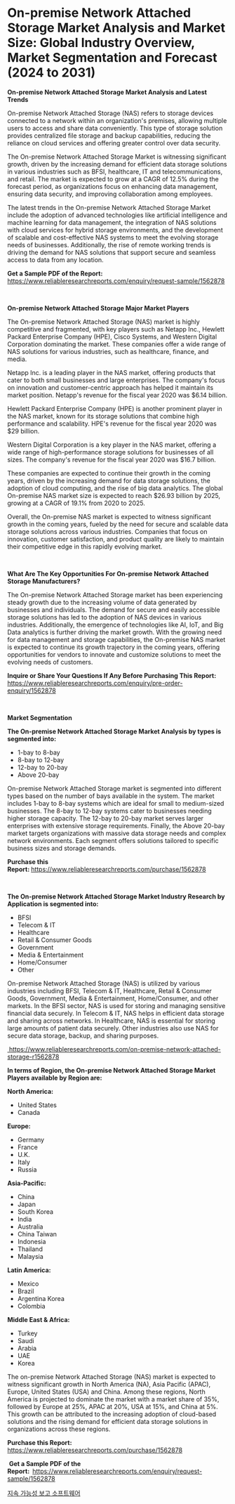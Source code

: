 <p><h1>On-premise Network Attached Storage Market Analysis and Market Size: Global Industry Overview, Market Segmentation and Forecast (2024 to 2031)</h1></p><p><strong>On-premise Network Attached Storage Market Analysis and Latest Trends</strong></p>
<p><p>On-premise Network Attached Storage (NAS) refers to storage devices connected to a network within an organization's premises, allowing multiple users to access and share data conveniently. This type of storage solution provides centralized file storage and backup capabilities, reducing the reliance on cloud services and offering greater control over data security.</p><p>The On-premise Network Attached Storage Market is witnessing significant growth, driven by the increasing demand for efficient data storage solutions in various industries such as BFSI, healthcare, IT and telecommunications, and retail. The market is expected to grow at a CAGR of 12.5% during the forecast period, as organizations focus on enhancing data management, ensuring data security, and improving collaboration among employees.</p><p>The latest trends in the On-premise Network Attached Storage Market include the adoption of advanced technologies like artificial intelligence and machine learning for data management, the integration of NAS solutions with cloud services for hybrid storage environments, and the development of scalable and cost-effective NAS systems to meet the evolving storage needs of businesses. Additionally, the rise of remote working trends is driving the demand for NAS solutions that support secure and seamless access to data from any location.</p></p>
<p><strong>Get a Sample PDF of the Report:&nbsp;</strong> <a href="https://www.reliableresearchreports.com/enquiry/request-sample/1562878">https://www.reliableresearchreports.com/enquiry/request-sample/1562878</a></p>
<p>&nbsp;</p>
<p><strong>On-premise Network Attached Storage Major Market Players</strong></p>
<p><p>The On-premise Network Attached Storage (NAS) market is highly competitive and fragmented, with key players such as Netapp Inc., Hewlett Packard Enterprise Company (HPE), Cisco Systems, and Western Digital Corporation dominating the market. These companies offer a wide range of NAS solutions for various industries, such as healthcare, finance, and media.</p><p>Netapp Inc. is a leading player in the NAS market, offering products that cater to both small businesses and large enterprises. The company's focus on innovation and customer-centric approach has helped it maintain its market position. Netapp's revenue for the fiscal year 2020 was $6.14 billion.</p><p>Hewlett Packard Enterprise Company (HPE) is another prominent player in the NAS market, known for its storage solutions that combine high performance and scalability. HPE's revenue for the fiscal year 2020 was $29 billion.</p><p>Western Digital Corporation is a key player in the NAS market, offering a wide range of high-performance storage solutions for businesses of all sizes. The company's revenue for the fiscal year 2020 was $16.7 billion.</p><p>These companies are expected to continue their growth in the coming years, driven by the increasing demand for data storage solutions, the adoption of cloud computing, and the rise of big data analytics. The global On-premise NAS market size is expected to reach $26.93 billion by 2025, growing at a CAGR of 19.1% from 2020 to 2025.</p><p>Overall, the On-premise NAS market is expected to witness significant growth in the coming years, fueled by the need for secure and scalable data storage solutions across various industries. Companies that focus on innovation, customer satisfaction, and product quality are likely to maintain their competitive edge in this rapidly evolving market.</p></p>
<p>&nbsp;</p>
<p><strong>What Are The Key Opportunities For On-premise Network Attached Storage Manufacturers?</strong></p>
<p><p>The On-premise Network Attached Storage market has been experiencing steady growth due to the increasing volume of data generated by businesses and individuals. The demand for secure and easily accessible storage solutions has led to the adoption of NAS devices in various industries. Additionally, the emergence of technologies like AI, IoT, and Big Data analytics is further driving the market growth. With the growing need for data management and storage capabilities, the On-premise NAS market is expected to continue its growth trajectory in the coming years, offering opportunities for vendors to innovate and customize solutions to meet the evolving needs of customers.</p></p>
<p><strong>Inquire or Share Your Questions If Any Before Purchasing This Report:</strong> <a href="https://www.reliableresearchreports.com/enquiry/pre-order-enquiry/1562878">https://www.reliableresearchreports.com/enquiry/pre-order-enquiry/1562878</a></p>
<p>&nbsp;</p>
<p><strong>Market Segmentation</strong></p>
<p><strong>The On-premise Network Attached Storage Market Analysis by types is segmented into:</strong></p>
<p><ul><li>1-bay to 8-bay</li><li>8-bay to 12-bay</li><li>12-bay to 20-bay</li><li>Above 20-bay</li></ul></p>
<p><p>On-premise Network Attached Storage market is segmented into different types based on the number of bays available in the system. The market includes 1-bay to 8-bay systems which are ideal for small to medium-sized businesses. The 8-bay to 12-bay systems cater to businesses needing higher storage capacity. The 12-bay to 20-bay market serves larger enterprises with extensive storage requirements. Finally, the Above 20-bay market targets organizations with massive data storage needs and complex network environments. Each segment offers solutions tailored to specific business sizes and storage demands.</p></p>
<p><strong>Purchase this Report:&nbsp;</strong><a href="https://www.reliableresearchreports.com/purchase/1562878">https://www.reliableresearchreports.com/purchase/1562878</a></p>
<p>&nbsp;</p>
<p><strong>The On-premise Network Attached Storage Market Industry Research by Application is segmented into:</strong></p>
<p><ul><li>BFSI</li><li>Telecom & IT</li><li>Healthcare</li><li>Retail & Consumer Goods</li><li>Government</li><li>Media & Entertainment</li><li>Home/Consumer</li><li>Other</li></ul></p>
<p><p>On-premise Network Attached Storage (NAS) is utilized by various industries including BFSI, Telecom & IT, Healthcare, Retail & Consumer Goods, Government, Media & Entertainment, Home/Consumer, and other markets. In the BFSI sector, NAS is used for storing and managing sensitive financial data securely. In Telecom & IT, NAS helps in efficient data storage and sharing across networks. In Healthcare, NAS is essential for storing large amounts of patient data securely. Other industries also use NAS for secure data storage, backup, and sharing purposes.</p></p>
<p><a href="https://www.reliableresearchreports.com/on-premise-network-attached-storage-r1562878">&nbsp;https://www.reliableresearchreports.com/on-premise-network-attached-storage-r1562878</a></p>
<p><strong>In terms of Region, the On-premise Network Attached Storage Market Players available by Region are:</strong></p>
<p>
    <p> <strong> North America: </strong>
        <ul>
            <li>United States</li>
            <li>Canada</li>
        </ul>
        </p> 
    <p> <strong> Europe: </strong>
        <ul>
            <li>Germany</li>
            <li>France</li>
            <li>U.K.</li>
            <li>Italy</li>
            <li>Russia</li>
        </ul>
        </p> 
    <p> <strong> Asia-Pacific: </strong>
        <ul>
            <li>China</li>
            <li>Japan</li>
            <li>South Korea</li>
            <li>India</li>
            <li>Australia</li>
            <li>China Taiwan</li>
            <li>Indonesia</li>
            <li>Thailand</li>
            <li>Malaysia</li>
        </ul>
        </p> 
    <p> <strong> Latin America: </strong>
        <ul>
            <li>Mexico</li>
            <li>Brazil</li>
            <li>Argentina Korea</li>
            <li>Colombia</li>
        </ul>
        </p> 
    <p> <strong> Middle East & Africa: </strong>
        <ul>
            <li>Turkey</li>
            <li>Saudi</li>
            <li>Arabia</li>
            <li>UAE</li>
            <li>Korea</li>
        </ul>
    </p>
    </p>
<p><p>The on-premise Network Attached Storage (NAS) market is expected to witness significant growth in North America (NA), Asia Pacific (APAC), Europe, United States (USA) and China. Among these regions, North America is projected to dominate the market with a market share of 35%, followed by Europe at 25%, APAC at 20%, USA at 15%, and China at 5%. This growth can be attributed to the increasing adoption of cloud-based solutions and the rising demand for efficient data storage solutions in organizations across these regions.</p></p>
<p><strong>Purchase this Report: </strong><a href="https://www.reliableresearchreports.com/purchase/1562878">https://www.reliableresearchreports.com/purchase/1562878</a></p>
<p>&nbsp;<strong>Get a Sample PDF of the Report:&nbsp;&nbsp;</strong><a href="https://www.reliableresearchreports.com/enquiry/request-sample/1562878">https://www.reliableresearchreports.com/enquiry/request-sample/1562878</a></p>
<p><strong></strong></p>
<p><p><a href="https://github.com/idcefvhkdut6/Market-Research-Report-List-1/blob/main/743168818757.md">지속 가능성 보고 소프트웨어</a></p></p>